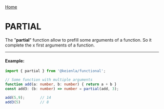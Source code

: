 [Home](./../../README.md)

# PARTIAL

The "**partial**" function allow to prefill some arguments of a function.
So it complete the x first arguments of a function.

--------------
#### Example:
``` typescript
import { partial } from '@keienla/functional';

// Some function with multiple arguments
function add(a: number, b: number) { return a + b }
const add3: (b: number) => number = partial(add, 3);

add(5,9);       // 14
add3(5)         // 8
```
